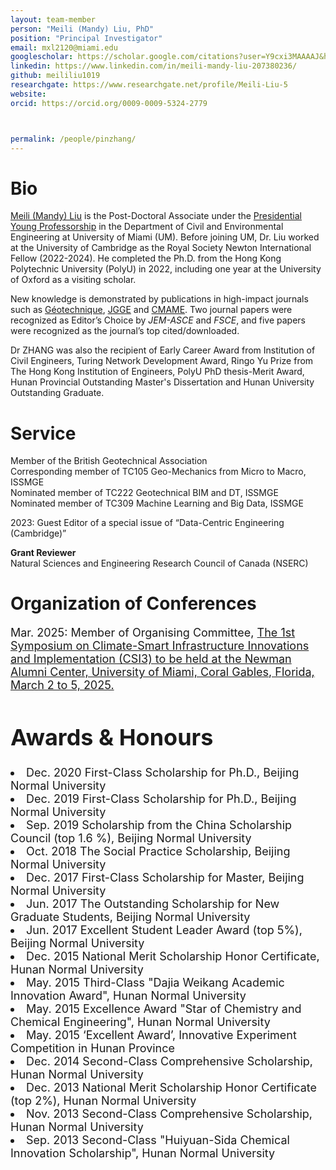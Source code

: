 ```yaml
---
layout: team-member
person: "Meili (Mandy) Liu, PhD"
position: "Principal Investigator"
email: mxl2120@miami.edu
googlescholar: https://scholar.google.com/citations?user=Y9cxi3MAAAAJ&hl=en
linkedin: https://www.linkedin.com/in/meili-mandy-liu-207380236/
github: meililiu1019
researchgate: https://www.researchgate.net/profile/Meili-Liu-5
website: 
orcid: https://orcid.org/0009-0009-5324-2779



permalink: /people/pinzhang/
---
```

# __Bio__
[Meili (Mandy) Liu](https://cde.nus.edu.sg/cee/staff/zhangpin/) is the Post-Doctoral Associate under the [Presidential Young Professorship](https://www.nus.edu.sg/careers/nus-programmes/) in the Department of Civil and Environmental Engineering at University of Miami (UM). Before joining UM, Dr. Liu worked at the University of Cambridge as the Royal Society Newton International Fellow (2022-2024). He completed the Ph.D. from the Hong Kong Polytechnic University (PolyU) in 2022, including one year at the University of Oxford as a visiting scholar.  

New knowledge is demonstrated by publications in high-impact journals such as [Géotechnique](https://www.icevirtuallibrary.com/toc/jgeot/current), [JGGE](https://ascelibrary.org/journal/jggefk) and [CMAME](https://www.sciencedirect.com/journal/computer-methods-in-applied-mechanics-and-engineering). Two journal papers were recognized as Editor’s Choice by *JEM-ASCE* and *FSCE*, and five papers were recognized as the journal’s top cited/downloaded.  

Dr ZHANG was also the recipient of Early Career Award from Institution of Civil Engineers, Turing Network Development Award, Ringo Yu Prize from The Hong Kong Institution of Engineers, PolyU PhD thesis-Merit Award, Hunan Provincial Outstanding Master's Dissertation and Hunan University Outstanding Graduate.

# __Service__
Member of the British Geotechnical Association  
Corresponding member of TC105 Geo-Mechanics from Micro to Macro, ISSMGE  
Nominated member of TC222 Geotechnical BIM and DT, ISSMGE  
Nominated member of TC309 Machine Learning and Big Data, ISSMGE  

2023: Guest Editor of a special issue of “Data-Centric Engineering (Cambridge)”

**Grant Reviewer**  
Natural Sciences and Engineering Research Council of Canada (NSERC)

# __Organization of Conferences__
<p><font size=4>Mar. 2025: Member of Organising Committee, <a href="https://lnkd.in/g8tHQ_xS"> The 1st Symposium on Climate-Smart Infrastructure Innovations and Implementation (CSI3) to be held at the Newman Alumni Center, University of Miami, Coral Gables, Florida, March 2 to 5, 2025.</a></p>
         
# __Awards & Honours__
<li>Dec. 2020 First-Class Scholarship for Ph.D., Beijing Normal University</li>
<li>Dec. 2019 First-Class Scholarship for Ph.D., Beijing Normal University</li>
<li>Sep. 2019 Scholarship from the China Scholarship Council (top 1.6 %), Beijing Normal University </li>
<li>Oct. 2018 The Social Practice Scholarship, Beijing Normal University</li>
<li>Dec. 2017 First-Class Scholarship for Master, Beijing Normal University</li>
<li>Jun. 2017 The Outstanding Scholarship for New Graduate Students, Beijing Normal University</li>
<li>Jun. 2017 Excellent Student Leader Award (top 5%), Beijing Normal University</li>
<li>Dec. 2015 National Merit Scholarship Honor Certificate, Hunan Normal University</li>
<li>May. 2015 Third-Class "Dajia Weikang Academic Innovation Award", Hunan Normal University</li>
<li>May. 2015 Excellence Award "Star of Chemistry and Chemical Engineering", Hunan Normal University</li> 
<li>May. 2015 ‘Excellent Award’, Innovative Experiment Competition in Hunan Province</li>
<li>Dec. 2014 Second-Class Comprehensive Scholarship, Hunan Normal University</li>
<li>Dec. 2013 National Merit Scholarship Honor Certificate (top 2%), Hunan Normal University</li>
<li>Nov. 2013 Second-Class Comprehensive Scholarship, Hunan Normal University</li>
<li>Sep. 2013 Second-Class "Huiyuan-Sida Chemical Innovation Scholarship", Hunan Normal University</li>
         
